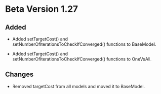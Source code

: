 # Beta Version 1.27

## Added

* Added setTargetCost() and setNumberOfIterationsToCheckIfConverged() functions to BaseModel.

* Added setTargetCost() and setNumberOfIterationsToCheckIfConverged() functions to OneVsAll.

## Changes

* Removed targetCost from all models and moved it to BaseModel.

